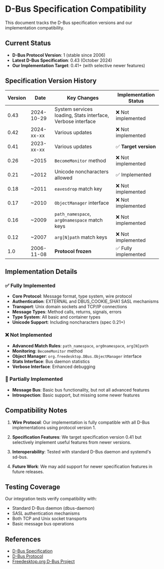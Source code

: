 # D-Bus Specification Compatibility

This document tracks the D-Bus specification versions and our implementation compatibility.

## Current Status

- **D-Bus Protocol Version**: 1 (stable since 2006)
- **Latest D-Bus Specification**: 0.43 (October 2024)
- **Our Implementation Target**: 0.41+ (with selective newer features)

## Specification Version History

| Version | Date | Key Changes | Implementation Status |
|---------|------|-------------|----------------------|
| 0.43 | 2024-10-29 | System services loading, Stats interface, Verbose interface | ❌ Not implemented |
| 0.42 | 2024-xx-xx | Various updates | ❌ Not implemented |
| 0.41 | 2023-xx-xx | Various updates | ✅ **Target version** |
| 0.26 | ~2015 | `BecomeMonitor` method | ❌ Not implemented |
| 0.21 | ~2012 | Unicode noncharacters allowed | ✅ Implemented |
| 0.18 | ~2011 | `eavesdrop` match key | ❌ Not implemented |
| 0.17 | ~2010 | `ObjectManager` interface | ❌ Not implemented |
| 0.16 | ~2009 | `path_namespace`, `arg0namespace` match keys | ❌ Not implemented |
| 0.12 | ~2007 | `arg[N]path` match keys | ❌ Not implemented |
| 1.0 | 2006-11-08 | **Protocol frozen** | ✅ Fully implemented |

## Implementation Details

### ✅ Fully Implemented
- **Core Protocol**: Message format, type system, wire protocol
- **Authentication**: EXTERNAL and DBUS_COOKIE_SHA1 SASL mechanisms
- **Transport**: Unix domain sockets and TCP/IP connections
- **Message Types**: Method calls, returns, signals, errors
- **Type System**: All basic and container types
- **Unicode Support**: Including noncharacters (spec 0.21+)

### ❌ Not Implemented
- **Advanced Match Rules**: `path_namespace`, `arg0namespace`, `arg[N]path`
- **Monitoring**: `BecomeMonitor` method
- **Object Manager**: `org.freedesktop.DBus.ObjectManager` interface
- **Stats Interface**: Bus daemon statistics
- **Verbose Interface**: Enhanced debugging

### 🔄 Partially Implemented
- **Message Bus**: Basic bus functionality, but not all advanced features
- **Introspection**: Basic support, but missing some newer features

## Compatibility Notes

1. **Wire Protocol**: Our implementation is fully compatible with all D-Bus implementations using protocol version 1.

2. **Specification Features**: We target specification version 0.41 but selectively implement useful features from newer versions.

3. **Interoperability**: Tested with standard D-Bus daemon and systemd's sd-bus.

4. **Future Work**: We may add support for newer specification features in future releases.

## Testing Coverage

Our integration tests verify compatibility with:
- Standard D-Bus daemon (dbus-daemon)
- SASL authentication mechanisms
- Both TCP and Unix socket transports
- Basic message bus operations

## References

- [D-Bus Specification](https://dbus.freedesktop.org/doc/dbus-specification.html)
- [D-Bus Protocol](https://dbus.freedesktop.org/doc/dbus-specification.html#message-protocol)
- [Freedesktop.org D-Bus Project](https://www.freedesktop.org/wiki/Software/dbus/)